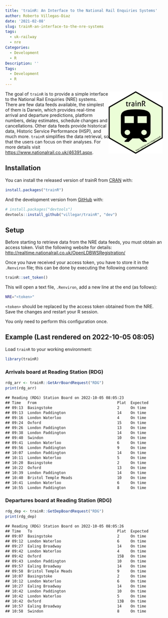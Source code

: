 ```yaml
---
title: 'trainR: An Interface to the National Rail Enquiries Systems'
author: Roberto Villegas-Diaz
date: '2021-02-08'
slug: trainR-an-interface-to-the-nre-systems
tags:
  - uk-railway
  - nre
Categories:
  - Development
  - R
Description: ''
Tags:
  - Development
  - R
---
```


<img src="https://raw.githubusercontent.com/villegar/trainR/main/inst/images/logo.png" alt="logo" align="right" height=200px/>

The goal of `trainR` is to provide a simple interface to the 
National Rail Enquiries (NRE) systems. There are few data feeds 
available, the simplest of them is Darwin, which provides real-time 
arrival and departure predictions, platform numbers, delay estimates, 
schedule changes and cancellations. Other data feeds provide historical 
data, Historic Service Performance (HSP), and much more. `trainR` 
simplifies the data retrieval, so that the users can focus on their 
analyses. For more details visit 
https://www.nationalrail.co.uk/46391.aspx.

## Installation

You can install the released version of trainR from [CRAN](https://CRAN.R-project.org) with:

``` r
install.packages("trainR")
```

And the development version from [GitHub](https://github.com/) with:

``` r
# install.packages("devtools")
devtools::install_github("villegar/trainR", "dev")
```

## Setup
Before starting to retrieve data from the NRE data feeds, you must obtain an access token. 
Visit the following website for details: http://realtime.nationalrail.co.uk/OpenLDBWSRegistration/

Once you have received your access token, you have to store it in the `.Renviron` file; this can be 
done by executing the following command:


```r
trainR::set_token()
```

This will open a text file, `.Renviron`, add a new line at the end (as follows):

```bash
NRE="<token>"
```

`<token>` should be replaced by the access token obtained from the NRE. Save the changes and restart 
your R session.

You only need to perform this configuration once.

## Example (Last rendered on 2022-10-05 08:05)

Load `trainR` to your working environment:

```r
library(trainR)
```

### Arrivals board at Reading Station (RDG)


```r
rdg_arr <- trainR::GetArrBoardRequest("RDG")
print(rdg_arr)
```

```
## Reading (RDG) Station Board on 2022-10-05 08:05:23
## Time   From                                    Plat  Expected
## 09:13  Basingstoke                             2     On time
## 09:13  London Paddington                       14    On time
## 09:16  London Waterloo                         4     On time
## 09:24  Oxford                                  15    On time
## 09:26  London Paddington                       13    On time
## 09:38  London Paddington                       14    On time
## 09:40  Swindon                                 10    On time
## 09:41  London Waterloo                         6     On time
## 09:56  London Paddington                       9     On time
## 10:07  London Paddington                       14    On time
## 10:11  London Waterloo                         5     On time
## 10:20  Basingstoke                             2     On time
## 10:22  Oxford                                  13    On time
## 10:39  London Paddington                       14    On time
## 10:40  Bristol Temple Meads                    10    On time
## 10:41  London Waterloo                         6     On time
## 10:55  London Paddington                       8     On time
```

### Departures board at Reading Station (RDG)


```r
rdg_dep <- trainR::GetDepBoardRequest("RDG")
print(rdg_dep)
```

```
## Reading (RDG) Station Board on 2022-10-05 08:05:26
## Time   To                                      Plat  Expected
## 09:07  Basingstoke                             2     On time
## 09:12  London Waterloo                         6     On time
## 09:27  Ealing Broadway                         14    On time
## 09:42  London Waterloo                         4     On time
## 09:42  Oxford                                  15B   On time
## 09:43  London Paddington                       10    On time
## 09:57  Ealing Broadway                         14    On time
## 09:58  Bristol Temple Meads                    9     On time
## 10:07  Basingstoke                             2     On time
## 10:12  London Waterloo                         6     On time
## 10:27  Ealing Broadway                         14    On time
## 10:42  London Paddington                       10    On time
## 10:42  London Waterloo                         5     On time
## 10:42  Oxford                                  13B   On time
## 10:57  Ealing Broadway                         14    On time
## 10:58  Swindon                                 8     On time
```
